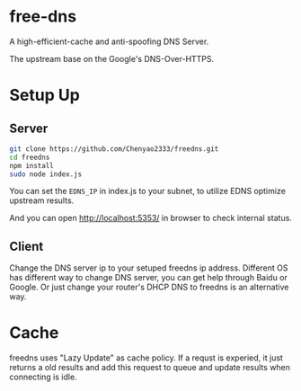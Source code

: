 # free-dns

A high-efficient-cache and anti-spoofing DNS Server.

The upstream base on the Google's DNS-Over-HTTPS.

# Setup Up

## Server

```bash
git clone https://github.com/Chenyao2333/freedns.git
cd freedns
npm install
sudo node index.js
```

You can set the `EDNS_IP` in index.js to your subnet, to utilize EDNS optimize upstream results.

And you can open [http://localhost:5353/](http://localhost:5353/) in browser to check internal status.

## Client

Change the DNS server ip to your setuped freedns ip address. Different OS has different way to change DNS server, you can get help through Baidu or Google. Or just change your router's DHCP DNS to freedns is an alternative way.

# Cache

freedns uses "Lazy Update" as cache policy. If a requst is experied, it just returns a old results and add this request to queue and update results when connecting is idle.
